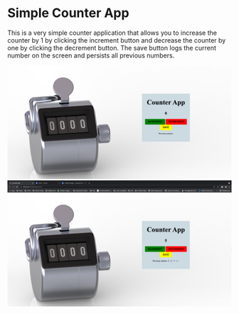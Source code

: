 # Simple Counter App

This is a very simple counter application that allows you to increase the counter by 1 by clicking the increment button and decrease the counter by one by clicking the decrement button. The save button logs the current number on the screen and persists all previous numbers.

![This is what the page looks like](images/counter_app_screenshot.png)
![This is the application in action](images/counter_app_screenshot_2.png)
